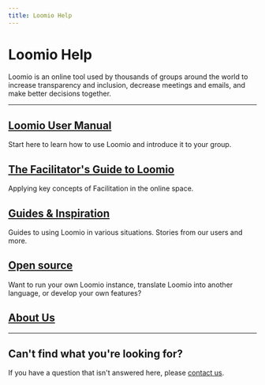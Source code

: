 ```yaml
---
title: Loomio Help
---
```

# Loomio Help

<div class="subtitle">Loomio is an online tool used by thousands of groups around the world to increase transparency and inclusion, decrease meetings and emails, and make better decisions together.</div>

***

## [Loomio User Manual](user_manual)
Start here to learn how to use Loomio and introduce it to your group.

## [The Facilitator's Guide to Loomio](facilitators_guide)
Applying key concepts of Facilitation in the online space.

## [Guides & Inspiration](blog_links)
Guides to using Loomio in various situations. Stories from our users and more.

## [Open source](dev_manual)
Want to run your own Loomio instance, translate Loomio into another language, or develop your own features?

## [About Us](about)

***

## Can't find what you're looking for?

If you have a question that isn't answered here, please [contact us](https://www.loomio.org/contact).
